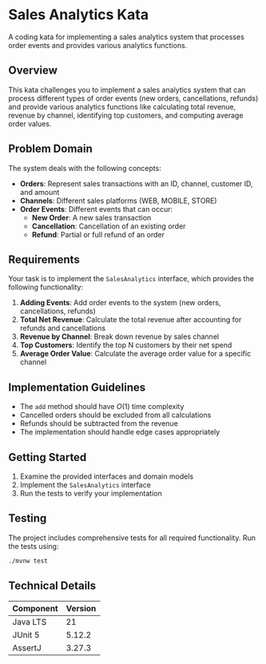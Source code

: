 # Sales Analytics Kata

A coding kata for implementing a sales analytics system that processes order events and provides various analytics functions.

## Overview

This kata challenges you to implement a sales analytics system that can process different types of order events (new orders, cancellations, refunds) and provide various analytics functions like calculating total revenue, revenue by channel, identifying top customers, and computing average order values.

## Problem Domain

The system deals with the following concepts:

- **Orders**: Represent sales transactions with an ID, channel, customer ID, and amount
- **Channels**: Different sales platforms (WEB, MOBILE, STORE)
- **Order Events**: Different events that can occur:
  - **New Order**: A new sales transaction
  - **Cancellation**: Cancellation of an existing order
  - **Refund**: Partial or full refund of an order

## Requirements

Your task is to implement the `SalesAnalytics` interface, which provides the following functionality:

1. **Adding Events**: Add order events to the system (new orders, cancellations, refunds)
2. **Total Net Revenue**: Calculate the total revenue after accounting for refunds and cancellations
3. **Revenue by Channel**: Break down revenue by sales channel
4. **Top Customers**: Identify the top N customers by their net spend
5. **Average Order Value**: Calculate the average order value for a specific channel

## Implementation Guidelines

- The `add` method should have $O(1)$ time complexity
- Cancelled orders should be excluded from all calculations
- Refunds should be subtracted from the revenue
- The implementation should handle edge cases appropriately

## Getting Started

1. Examine the provided interfaces and domain models
2. Implement the `SalesAnalytics` interface
3. Run the tests to verify your implementation

## Testing

The project includes comprehensive tests for all required functionality. Run the tests using:

```bash
./mvnw test
```

## Technical Details

| Component | Version |
|-----------|---------|
| Java LTS  | 21      |
| JUnit 5   | 5.12.2  |
| AssertJ   | 3.27.3  |
